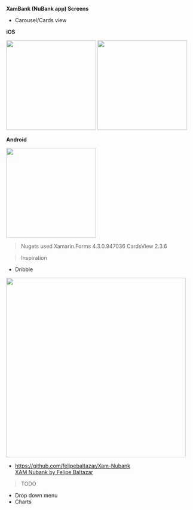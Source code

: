**XamBank (NuBank app) Screens**

- Carousel/Cards view

**iOS**

<img src="https://i.imgur.com/lpVw6EK.png" width="240">   <img src="https://i.imgur.com/252oryP.png" width="240"> 




**Android**

<img src="https://i.imgur.com/Pg5FdhN.png" width="240">



> Nugets used
    Xamarin.Forms 4.3.0.947036 
    CardsView 2.3.6  

> Inspiration

- Dribble 
<img src="https://cdn.dribbble.com/users/23708/screenshots/4813428/newapp-gestures.gif" width="480"> 

- https://github.com/felipebaltazar/Xam-Nubank <br/>
    [XAM Nubank by Felipe Baltazar](https://github.com/felipebaltazar)


> TODO
- Drop down menu
- Charts
